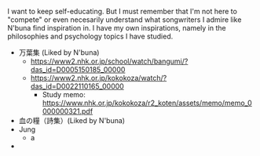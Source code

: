 I want to keep self-educating. But I must remember that I'm not here to "compete" or even necesarily understand what songwriters I admire like N'buna find inspiration in. I have my own inspirations, namely in the philosophies and psychology topics I have studied.

* 万葉集 (Liked by N'buna)
	* https://www2.nhk.or.jp/school/watch/bangumi/?das_id=D0005150185_00000
	* https://www2.nhk.or.jp/kokokoza/watch/?das_id=D0022110165_00000
		* Study memo: https://www.nhk.or.jp/kokokoza/r2_koten/assets/memo/memo_0000000321.pdf
 * 血の糧（詩集）(Liked by N'buna)
 * Jung
	 * a
* 